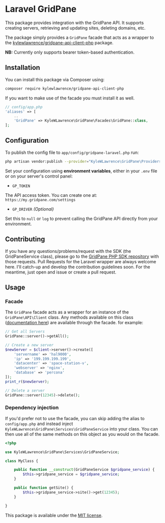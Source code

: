 # Laravel GridPane

This package provides integration with the GridPane API. It supports creating servers, retrieving and updating sites, deleting domains, etc.

The package simply provides a `GridPane` facade that acts as a wrapper to the [kylewlawrence/gridpane-api-client-php](https://github.com/kylewlawrence/gridpane-api-client-php) package.

**NB:** Currently only supports bearer token-based authentication.

## Installation

You can install this package via Composer using:

```bash
composer require kylewlawrence/gridpane-api-client-php
```

If you want to make use of the facade you must install it as well.

```php
// config/app.php
'aliases' => [
    ..
    'GridPane' => KyleWLawrence\GridPane\Facades\GridPane::class,
];
```

## Configuration

To publish the config file to `app/config/gridpane-laravel.php` run:

```bash
php artisan vendor:publish --provider="KyleWLawrence\GridPane\Providers\GridPaneServiceProvider"
```

Set your configuration using **environment variables**, either in your `.env` file or on your server's control panel:

- `GP_TOKEN`

The API access token. You can create one at: `https://my.gridpane.com/settings`

- `GP_DRIVER` _(Optional)_

Set this to `null` or `log` to prevent calling the GridPane API directly from your environment.

## Contributing

If you have any questions/problems/request with the SDK (the GridPaneService class), please go to the [GridPane PHP SDK repository](https://github.com/KyleWLawrence/gridpane-api-client-php) with those requests. Pull Requests for the Laravel wrapper are always welcome here. I'll catch-up and develop the contribution guidelines soon. For the meantime, just open and issue or create a pull request.

## Usage

### Facade

The `GridPane` facade acts as a wrapper for an instance of the `GridPane\API\Client` class. Any methods available on this class ([documentation here](https://github.com/kylewlawrence/gridpane-api-client-php#usage)) are available through the facade. for example:

```php
// Get all Servers
GridPane::server()->getAll();

// Create a new server
$newServer = $client->server()->create([
    'servername' => 'hal9000',                          
    'ip' => '199.199.199.199',                        
    'datacenter' => 'space-station-v',                     
    'webserver' => 'nginx',      
    'database' => 'percona'
]);
print_r($newServer);

// Delete a server
GridPane::server(12345)->delete();
```

### Dependency injection

If you'd prefer not to use the facade, you can skip adding the alias to `config/app.php` and instead inject `KyleWLawrence\GridPane\Services\GridPaneService` into your class. You can then use all of the same methods on this object as you would on the facade.

```php
<?php

use KyleWLawrence\GridPane\Services\GridPaneService;

class MyClass {

    public function __construct(GridPaneService $gridpane_service) {
        $this->gridpane_service = $gridpane_service;
    }

    public function getSite() {
        $this->gridpane_service->site()->get(12345);
    }

}
```

This package is available under the [MIT license](http://opensource.org/licenses/MIT).
